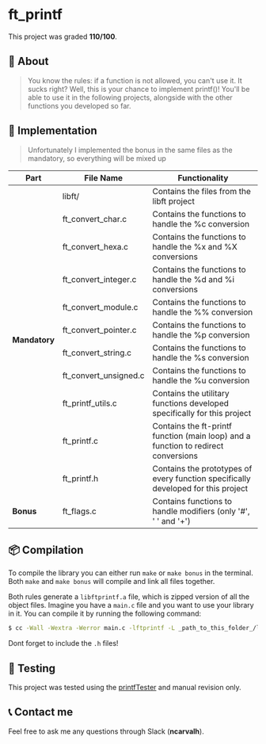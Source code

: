 # **ft_printf**
This project was graded <strong>110/100</strong>.


## 📒 **About**
> You know the rules: if a function is not allowed, you can't use it. It sucks right? Well, this is your chance to implement printf()! You'll be able to use it in the following projects, alongside with the other functions you developed so far.

## 🔧 **Implementation**
> Unfortunately I implemented the bonus in the same files as the mandatory, so everything will be mixed up

<table>
	<thead>
		<tr>
			<th>Part</th>
			<th>File Name</th>
			<th>Functionality</th>
		</tr>
	</thead>
	<tbody>
		<tr>
			<td rowspan = 11><strong>Mandatory</strong></td>
			<td>libft/</td>
			<td>Contains the files from the libft project</td>
		</tr>
		<tr>
			<td>ft_convert_char.c</td>
			<td>Contains the functions to handle the %c conversion</td>
		</tr>
		<tr>
			<td>ft_convert_hexa.c</td>
			<td>Contains the functions to handle the %x and %X conversions</td>
		</tr>
		<tr>
			<td>ft_convert_integer.c</td>
			<td>Contains the functions to handle the %d and %i conversions</td>
		</tr>
		<tr>
			<td>ft_convert_module.c</td>
			<td>Contains the functions to handle the %% conversion</td>
		</tr>
		<tr>
			<td>ft_convert_pointer.c</td>
			<td>Contains the functions to handle the %p conversion</td>
		</tr>
		<tr>
			<td>ft_convert_string.c</td>
			<td>Contains the functions to handle the %s conversion</td>
		</tr>
		<tr>
			<td>ft_convert_unsigned.c</td>
			<td>Contains the functions to handle the %u conversion</td>
		</tr>
		<tr>
			<td>ft_printf_utils.c</td>
			<td>Contains the utilitary functions developed specifically for this project</td>
		</tr>
		<tr>
			<td>ft_printf.c</td>
			<td>Contains the ft-printf function (main loop) and a function to redirect conversions</td>
		</tr>
		<tr>
			<td>ft_printf.h</td>
			<td>Contains the prototypes of every function specifically developed for this project</td>
		</tr>
		<tr>
			<td rowspan = 1><strong>Bonus</strong></td>
			<td>ft_flags.c</td>
			<td>Contains functions to handle modifiers (only '#', ' ' and '+')</td>
		</tr>
	</tbody>
</table>


## 📦 **Compilation**
To compile the library you can either run `make` or `make bonus` in the terminal. Both `make` and `make bonus` will compile and link all files together.

Both rules generate a `libftprintf.a` file, which is zipped version of all the object files. Imagine you have a `main.c` file and you want to use your library in it. You can compile it by running the following command:

```sh
$ cc -Wall -Wextra -Werror main.c -lftprintf -L _path_to_this_folder_/libftprinf.a -I _path_to_this_folder_/ft_printf.h
```

Dont forget to include the `.h` files!

## 💫 **Testing**

This project was tested using the [printfTester](https://github.com/Tripouille/printfTester) and manual revision only.


## 📞 **Contact me**

Feel free to ask me any questions through Slack (**ncarvalh**).

